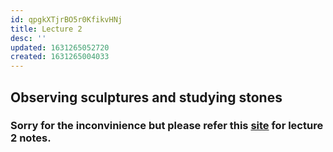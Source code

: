 ```yaml
---
id: qpgkXTjrBO5r0KfikvHNj
title: Lecture 2
desc: ''
updated: 1631265052720
created: 1631265004033
---
```



## Observing sculptures and studying stones

### Sorry for the inconvinience but please refer this [site](https://aneri12345.github.io/Personal-Log/notes/PnbqLSRQuiLSmhmofal8q.html) for lecture 2 notes.

